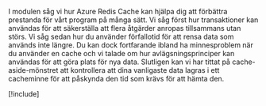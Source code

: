 I modulen såg vi hur Azure Redis Cache kan hjälpa dig att förbättra prestanda för vårt program på många sätt. Vi såg först hur transaktioner kan användas för att säkerställa att flera åtgärder anropas tillsammans utan störs. Vi såg sedan hur du använder förfallotid för att rensa data som används inte längre. Du kan dock fortfarande ibland ha minnesproblem när du använder en cache och vi talade om hur avlägsningsprinciper kan användas för att göra plats för nya data. Slutligen kan vi har tittat på cache-aside-mönstret att kontrollera att dina vanligaste data lagras i ett cacheminne för att påskynda den tid som krävs för att hämta den.

<!-- Cleanup sandbox -->
[!include[](../../../includes/azure-sandbox-cleanup.md)]